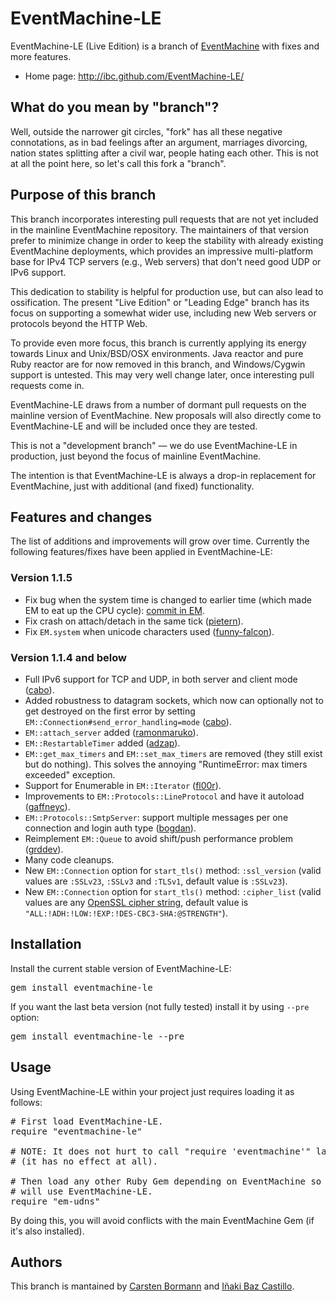 # EventMachine-LE #

EventMachine-LE (Live Edition) is a branch of [EventMachine](http://github.com/eventmachine/eventmachine) with fixes and more features.

* Home page: http://ibc.github.com/EventMachine-LE/


## What do you mean by "branch"? ##

Well, outside the narrower git circles, "fork" has all these negative
connotations, as in bad feelings after an argument, marriages
divorcing, nation states splitting after a civil war, people hating
each other.  This is not at all the point here, so let's call this
fork a "branch".

## Purpose of this branch ##

This branch incorporates interesting pull requests that are not yet
included in the mainline EventMachine repository.  The maintainers of
that version prefer to minimize change in order to keep the stability
with already existing EventMachine deployments, which provides an
impressive multi-platform base for IPv4 TCP servers (e.g., Web
servers) that don't need good UDP or IPv6 support.

This dedication to stability is helpful for production use, but can
also lead to ossification.  The present "Live Edition" or "Leading
Edge" branch has its focus on supporting a somewhat wider use,
including new Web servers or protocols beyond the HTTP Web.

To provide even more focus, this branch is currently applying its
energy towards Linux and Unix/BSD/OSX environments.  Java reactor and
pure Ruby reactor are for now removed in this branch, and
Windows/Cygwin support is untested.  This may very well change later,
once interesting pull requests come in.

EventMachine-LE draws from a number of dormant pull requests on the
mainline version of EventMachine.  New proposals will also directly
come to EventMachine-LE and will be included once they are tested.

This is not a "development branch" — we do use EventMachine-LE in production,
just beyond the focus of mainline EventMachine.

The intention is that EventMachine-LE is always a drop-in replacement
for EventMachine, just with additional (and fixed) functionality.


## Features and changes ##

The list of additions and improvements will grow over time. Currently the following features/fixes have been applied in EventMachine-LE:


### Version 1.1.5

* Fix bug when the system time is changed to earlier time (which made EM to eat up the CPU cycle): [commit in EM](https://github.com/eventmachine/eventmachine/commit/1427a2c80c401d841194132a9af15baefd68b5ae).
* Fix crash on attach/detach in the same tick ([pietern](https://github.com/eventmachine/eventmachine/pull/427)).
* Fix `EM.system` when unicode characters used ([funny-falcon](https://github.com/eventmachine/eventmachine/pull/322)).


### Version 1.1.4 and below

* Full IPv6 support for TCP and UDP, in both server and client mode ([cabo]([https://github.com/eventmachine/eventmachine/pull/297)).
* Added robustness to datagram sockets, which now can optionally not to get destroyed on the first error by setting `EM::Connection#send_error_handling=mode` ([cabo]([https://github.com/eventmachine/eventmachine/pull/297)).
* `EM::attach_server` added ([ramonmaruko](https://github.com/eventmachine/eventmachine/pull/271)).
* `EM::RestartableTimer` added ([adzap](https://github.com/eventmachine/eventmachine/pull/114)).
* `EM::get_max_timers` and `EM::set_max_timers` are removed (they still exist but do nothing). This solves the annoying "RuntimeError: max timers exceeded" exception.
* Support for Enumerable in `EM::Iterator` ([fl00r](https://github.com/eventmachine/eventmachine/pull/300)).
* Improvements to `EM::Protocols::LineProtocol` and have it autoload ([gaffneyc](https://github.com/eventmachine/eventmachine/pull/151)).
* `EM::Protocols::SmtpServer`: support multiple messages per one connection and login auth type ([bogdan](https://github.com/eventmachine/eventmachine/pull/288)).
* Reimplement `EM::Queue` to avoid shift/push performance problem ([grddev](https://github.com/eventmachine/eventmachine/pull/311)).
* Many code cleanups.
* New `EM::Connection` option for `start_tls()` method: `:ssl_version` (valid values are `:SSLv23`, `:SSLv3` and `:TLSv1`, default value is `:SSLv23`).
* New `EM::Connection` option for `start_tls()` method: `:cipher_list` (valid values are any [OpenSSL cipher string](http://www.openssl.org/docs/apps/ciphers.html#CIPHER_LIST_FORMAT), default value is `"ALL:!ADH:!LOW:!EXP:!DES-CBC3-SHA:@STRENGTH"`).


## Installation ##

Install the current stable version of EventMachine-LE:
<pre>
gem install eventmachine-le
</pre>

If you want the last beta version (not fully tested) install it by using `--pre` option:
<pre>
gem install eventmachine-le --pre
</pre>


## Usage ##

Using EventMachine-LE within your project just requires loading it as follows:
<pre>
# First load EventMachine-LE.
require "eventmachine-le"

# NOTE: It does not hurt to call "require 'eventmachine'" later
# (it has no effect at all).

# Then load any other Ruby Gem depending on EventMachine so it
# will use EventMachine-LE.
require "em-udns"
</pre>

By doing this, you will avoid conflicts with the main EventMachine Gem (if it's also installed).


## Authors ##

This branch is mantained by [Carsten Bormann](https://github.com/cabo) and [Iñaki Baz Castillo](https://github.com/ibc).

